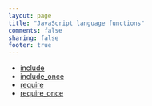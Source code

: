 ```yaml
---
layout: page
title: "JavaScript language functions"
comments: false
sharing: false
footer: true
---
```

<!-- Generated by Rakefile:build -->

 - [include](/functions/include)
 - [include_once](/functions/include_once)
 - [require](/functions/require)
 - [require_once](/functions/require_once)
